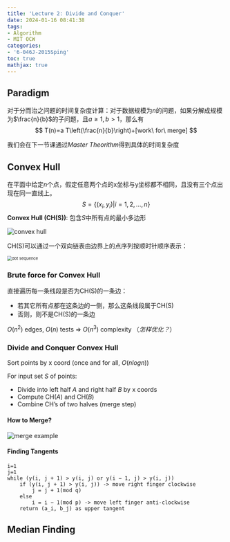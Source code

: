 ```yaml
---
title: 'Lecture 2: Divide and Conquer'
date: 2024-01-16 08:41:38
tags:
- Algorithm
- MIT OCW
categories:
- '6-046J-2015Sping'
toc: true
mathjax: true
---
```


## Paradigm

对于分而治之问题的时间复杂度计算：对于数据规模为$n$的问题，如果分解成规模为$\frac{n}{b}$的子问题，且$a\ge 1,b > 1$，那么有
$$
T(n)=a T\left(\frac{n}{b}\right)+[work\ for\ merge]
$$

我们会在下一节课通过*Master Theorithm*得到具体的时间复杂度

## Convex Hull

在平面中给定$n$个点，假定任意两个点的x坐标与y坐标都不相同，且没有三个点出现在同一直线上。
$$
S = \{(x_i, y_i)|i = 1, 2,...,n\}
$$
**Convex Hull (CH(S))**: 包含$S$中所有点的最小多边形

![convex hull](https://cdn.jsdelivr.net/gh/shuyuHU328/picx-images-hosting@master/image.22glmow0h8jk.png)

CH(S)可以通过一个双向链表由边界上的点序列按顺时针顺序表示：

<img src="https://cdn.jsdelivr.net/gh/shuyuHU328/picx-images-hosting@master/image.2jhmuiodvm4.webp" alt="dot sequence" style="zoom:67%;" />

### Brute force for Convex Hull

直接遍历每一条线段是否为CH(S)的一条边：

- 若其它所有点都在这条边的一侧，那么这条线段属于CH(S)
- 否则，则不是CH(S)的一条边

$O(n^2)$ edges, $O(n)$ tests ⇒ $O(n^3)$ complexity （*怎样优化？*）

### Divide and Conquer Convex Hull

Sort points by x coord (once and for all, $O(nlogn)$)

For input set *S* of points:

- Divide into left half *A* and right half *B* by x coords
- Compute CH(*A*) and CH(*B*)
- Combine CH’s of two halves (merge step)

#### How to Merge?

![merge example](https://cdn.jsdelivr.net/gh/shuyuHU328/picx-images-hosting@master/image.5w6r7hdiba80.webp)



#### Finding Tangents

```pseudocode
i=1
j=1
while (y(i, j + 1) > y(i, j) or y(i − 1, j) > y(i, j))
	if (y(i, j + 1) > y(i, j)) -> move right finger clockwise
		j = j + 1(mod q)
	else
		i = i − 1(mod p) -> move left finger anti-clockwise
	return (a_i, b_j) as upper tangent
```



## Median Finding
